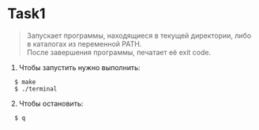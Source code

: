 # Task1  
>Запускает программы, находящиеся в текущей директории, либо в каталогах из переменной PATH.  
>После завершения программы, печатает её exit code.  

1. Чтобы запустить нужно выполнить:  
```
  $ make  
  $ ./terminal  
```

2. Чтобы остановить:  
```
  $ q  
```
